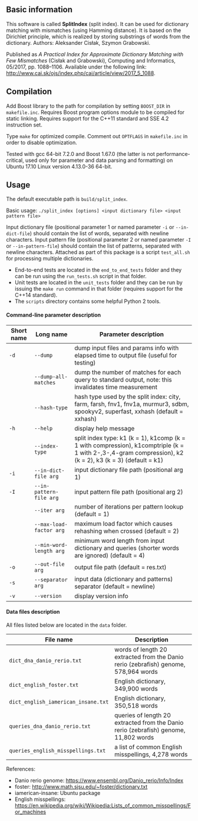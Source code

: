 ## Basic information

This software is called **SplitIndex** (split index).
It can be used for dictionary matching with mismatches (using Hamming distance).
It is based on the Dirichlet principle, which is realized by storing substrings of words from the dictionary.
Authors: Aleksander Cisłak, Szymon Grabowski.

Published as *A Practical Index for Approximate Dictionary Matching with Few Mismatches* (Cisłak and Grabowski), Computing and Informatics, 05/2017, pp. 1088–1106.
Available under the following link: http://www.cai.sk/ojs/index.php/cai/article/view/2017_5_1088.

## Compilation

Add Boost library to the path for compilation by setting `BOOST_DIR` in `makefile.inc`. 
Requires Boost program options module to be compiled for static linking.
Requires support for the C++11 standard and SSE 4.2 instruction set.

Type `make` for optimized compile.
Comment out `OPTFLAGS` in `makefile.inc` in order to disable optimization.

Tested with gcc 64-bit 7.2.0 and Boost 1.67.0 (the latter is not performance-critical, used only for parameter and data parsing and formatting) on Ubuntu 17.10 Linux version 4.13.0-36 64-bit.

## Usage

The default executable path is `build/split_index`.

Basic usage: `./split_index [options] <input dictionary file> <input pattern file>`

Input dictionary file (positional parameter 1 or named parameter `-i` or `--in-dict-file`) should contain the list of words, separated with newline characters.
Input pattern file (positional parameter 2 or named parameter `-I` or `--in-pattern-file`) should contain the list of patterns, separated with newline characters.
Attached as part of this package is a script `test_all.sh` for processing multiple dictionaries.

* End-to-end tests are located in the `end_to_end_tests` folder and they can be run using the `run_tests.sh` script in that folder.
* Unit tests are located in the `unit_tests` folder and they can be run by issuing the `make run` command in that folder (requires support for the C++14 standard).
* The `scripts` directory contains some helpful Python 2 tools.

#### Command-line parameter description

Short name | Long name                | Parameter description
---------- | ------------------------ | ---------------------
`-d`       | `--dump`                 | dump input files and params info with elapsed time to output file (useful for testing)
&nbsp;     | `--dump-all-matches`     | dump the number of matches for each query to standard output, note: this invalidates time measurement
&nbsp;     | `--hash-type`            | hash type used by the split index: city, farm, farsh, fnv1, fnv1a, murmur3, sdbm, spookyv2, superfast, xxhash (default = xxhash)
`-h`       | `--help`                 | display help message
&nbsp;     | `--index-type`           | split index type: k1 (k = 1), k1comp (k = 1 with compression), k1comptriple (k = 1 with 2-,3-,4-gram compression), k2 (k = 2), k3 (k = 3) (default = k1)
`-i`       | `--in-dict-file arg`     | input dictionary file path (positional arg 1)
`-I`       | `--in-pattern-file arg`  | input pattern file path (positional arg 2)
&nbsp;     | `--iter arg`             | number of iterations per pattern lookup (default = 1)
&nbsp;     | `--max-load-factor arg`  | maximum load factor which causes rehashing when crossed (default = 2)
&nbsp;     | `--min-word-length arg`  | minimum word length from input dictionary and queries (shorter words are ignored) (default = 4)
`-o`       | `--out-file arg`         | output file path (default = res.txt)
`-s`       | `--separator arg`        | input data (dictionary and patterns) separator (default = newline)
`-v`       | `--version`              | display version info

#### Data files description

All files listed below are located in the `data` folder.

File name                           | Description
----------------------------------- | -------------------
`dict_dna_danio_rerio.txt`          | words of length 20 extracted from the Danio rerio (zebrafish) genome, 578,964 words
`dict_english_foster.txt`           | English dictionary, 349,900 words
`dict_english_iamerican_insane.txt` | English dictionary, 350,518 words
`queries_dna_danio_rerio.txt`       | queries of length 20 extracted from the Danio rerio (zebrafish) genome, 11,802 words
`queries_english_misspellings.txt`  | a list of common English misspellings, 4,278 words

References:

* Danio rerio genome: https://www.ensembl.org/Danio_rerio/Info/Index
* foster: http://www.math.sjsu.edu/~foster/dictionary.txt
* iamerican-insane: Ubuntu package
* English misspellings: https://en.wikipedia.org/wiki/Wikipedia:Lists_of_common_misspellings/For_machines
